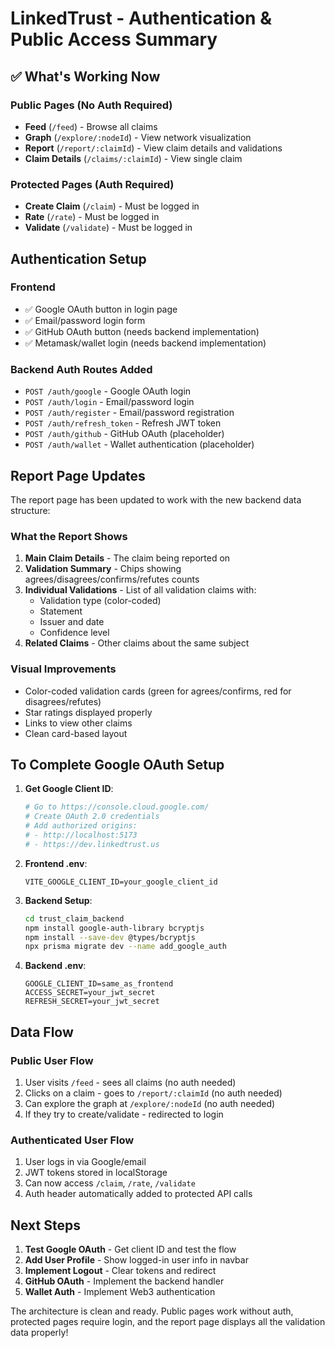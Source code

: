 # LinkedTrust - Authentication & Public Access Summary

## ✅ What's Working Now

### Public Pages (No Auth Required)
- **Feed** (`/feed`) - Browse all claims
- **Graph** (`/explore/:nodeId`) - View network visualization  
- **Report** (`/report/:claimId`) - View claim details and validations
- **Claim Details** (`/claims/:claimId`) - View single claim

### Protected Pages (Auth Required)
- **Create Claim** (`/claim`) - Must be logged in
- **Rate** (`/rate`) - Must be logged in
- **Validate** (`/validate`) - Must be logged in

## Authentication Setup

### Frontend
- ✅ Google OAuth button in login page
- ✅ Email/password login form
- ✅ GitHub OAuth button (needs backend implementation)
- ✅ Metamask/wallet login (needs backend implementation)

### Backend Auth Routes Added
- `POST /auth/google` - Google OAuth login
- `POST /auth/login` - Email/password login  
- `POST /auth/register` - Email/password registration
- `POST /auth/refresh_token` - Refresh JWT token
- `POST /auth/github` - GitHub OAuth (placeholder)
- `POST /auth/wallet` - Wallet authentication (placeholder)

## Report Page Updates

The report page has been updated to work with the new backend data structure:

### What the Report Shows
1. **Main Claim Details** - The claim being reported on
2. **Validation Summary** - Chips showing agrees/disagrees/confirms/refutes counts
3. **Individual Validations** - List of all validation claims with:
   - Validation type (color-coded)
   - Statement
   - Issuer and date
   - Confidence level
4. **Related Claims** - Other claims about the same subject

### Visual Improvements
- Color-coded validation cards (green for agrees/confirms, red for disagrees/refutes)
- Star ratings displayed properly
- Links to view other claims
- Clean card-based layout

## To Complete Google OAuth Setup

1. **Get Google Client ID**:
   ```bash
   # Go to https://console.cloud.google.com/
   # Create OAuth 2.0 credentials
   # Add authorized origins:
   # - http://localhost:5173
   # - https://dev.linkedtrust.us
   ```

2. **Frontend .env**:
   ```
   VITE_GOOGLE_CLIENT_ID=your_google_client_id
   ```

3. **Backend Setup**:
   ```bash
   cd trust_claim_backend
   npm install google-auth-library bcryptjs
   npm install --save-dev @types/bcryptjs
   npx prisma migrate dev --name add_google_auth
   ```

4. **Backend .env**:
   ```
   GOOGLE_CLIENT_ID=same_as_frontend
   ACCESS_SECRET=your_jwt_secret
   REFRESH_SECRET=your_jwt_secret
   ```

## Data Flow

### Public User Flow
1. User visits `/feed` - sees all claims (no auth needed)
2. Clicks on a claim - goes to `/report/:claimId` (no auth needed)
3. Can explore the graph at `/explore/:nodeId` (no auth needed)
4. If they try to create/validate - redirected to login

### Authenticated User Flow  
1. User logs in via Google/email
2. JWT tokens stored in localStorage
3. Can now access `/claim`, `/rate`, `/validate`
4. Auth header automatically added to protected API calls

## Next Steps

1. **Test Google OAuth** - Get client ID and test the flow
2. **Add User Profile** - Show logged-in user info in navbar
3. **Implement Logout** - Clear tokens and redirect
4. **GitHub OAuth** - Implement the backend handler
5. **Wallet Auth** - Implement Web3 authentication

The architecture is clean and ready. Public pages work without auth, protected pages require login, and the report page displays all the validation data properly!
